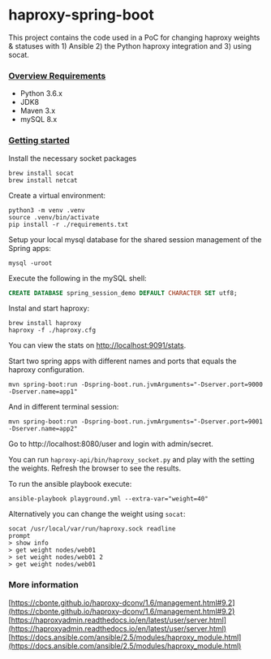 # haproxy-spring-boot

This project contains the code used in a PoC for changing haproxy weights & statuses with 1) Ansible 2) the Python haproxy integration and 3) using socat.

### [Overview Requirements](#system-requirements)

- Python 3.6.x
- JDK8
- Maven 3.x
- mySQL 8.x

### [Getting started](#getting-started)
Install the necessary socket packages
```
brew install socat
brew install netcat
```
Create a virtual environment:
```
python3 -m venv .venv
source .venv/bin/activate
pip install -r ./requirements.txt
```
Setup your local mysql database for the shared session management of the Spring apps: 
```
mysql -uroot
```
Execute the following in the mySQL shell:
```sql
CREATE DATABASE spring_session_demo DEFAULT CHARACTER SET utf8;
```
Instal and start haproxy:
```
brew install haproxy
haproxy -f ./haproxy.cfg
```
You can view the stats on [http://localhost:9091/stats](http://localhost:9091/stats).

Start two spring apps with different names and ports that equals the haproxy configuration.
```
mvn spring-boot:run -Dspring-boot.run.jvmArguments="-Dserver.port=9000 -Dserver.name=app1"
```
And in different terminal session:
```
mvn spring-boot:run -Dspring-boot.run.jvmArguments="-Dserver.port=9001 -Dserver.name=app2"
```
Go to http://localhost:8080/user and login with admin/secret.

You can run `haproxy-api/bin/haproxy_socket.py` and play with the setting the weights. Refresh the browser to see the results. 

To run the ansible playbook execute:
```
ansible-playbook playground.yml --extra-var="weight=40"
```
Alternatively you can change the weight using `socat`:
```
socat /usr/local/var/run/haproxy.sock readline
prompt
> show info
> get weight nodes/web01
> set weight nodes/web01 2
> get weight nodes/web01
```
### More information
[https://cbonte.github.io/haproxy-dconv/1.6/management.html#9.2](https://cbonte.github.io/haproxy-dconv/1.6/management.html#9.2)
[https://haproxyadmin.readthedocs.io/en/latest/user/server.html](https://haproxyadmin.readthedocs.io/en/latest/user/server.html)
[https://docs.ansible.com/ansible/2.5/modules/haproxy_module.html](https://docs.ansible.com/ansible/2.5/modules/haproxy_module.html)
